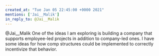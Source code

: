 ```yaml
---
created_at: "Tue Jan 05 22:45:00 +0000 2021"
mentions: ['Jai__Malik']
in_reply_to: @Jai__Malik
---
```


@Jai__Malik One of the ideas I am exploring is building a company that supports employee-led projects in addition to company-led ones. I have some ideas for how comp structures could be implemented to correctly incentivize that behavior.